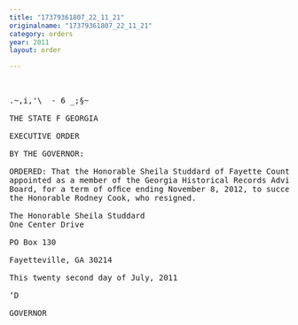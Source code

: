 ```yaml
---
title: "17379361807_22_11_21"
originalname: "17379361807_22_11_21"
category: orders
year: 2011
layout: order

---
```

<pre>
      

.~,i,'\  - 6 _;§~

THE STATE F GEORGIA

EXECUTIVE ORDER

BY THE GOVERNOR:

ORDERED: That the Honorable Sheila Studdard of Fayette County, Georgia, is
appointed as a member of the Georgia Historical Records Advisory
Board, for a term of ofﬁce ending November 8, 2012, to succeed
the Honorable Rodney Cook, who resigned.

The Honorable Sheila Studdard
One Center Drive

PO Box 130

Fayetteville, GA 30214

This twenty second day of July, 2011

‘D

GOVERNOR

</pre>

